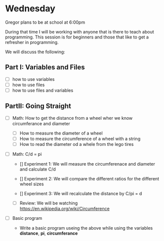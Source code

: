 Wednesday
=========

Gregor plans to be at school at 6:00pm

During that time I will be working with anyone that is there to teach about programming. 
This session is for beginners and those that like to get a refresher in programming.
  
We will discuss the following:
  
Part I: Variables and Files
---------------------------

* [ ] how to use variables
* [ ] how to use files
* [ ] how to use files and variables
  
PartII: Going Straight
----------------------

* [ ] Math: How to get the distance from a wheel wher we know circumferance and diameter

  * [ ] How to measure the diameter of a wheel 
  * [ ] How to measure the circumference of a wheel with a string
  * [ ] How to read the diameter od a whele from the lego tires
  
* [ ] Math: C/d = pi
  
  * [] Experiment 1: We will measure the circumferenace and diameter and calculate C/d

  * [] Experiment 2: We will compare the different ratios for the different wheel sizes

  * [] Experiment 3: We will recalculate the distance by C/pi = d
  
  * [ ] Review: We will be watching https://en.wikipedia.org/wiki/Circumference
  
* [ ] Basic program
 
  * Write a basic program useing the above while using the variables __distance__, __pi__, __circumferance__  
  
 
  
        
        
        
        
  
